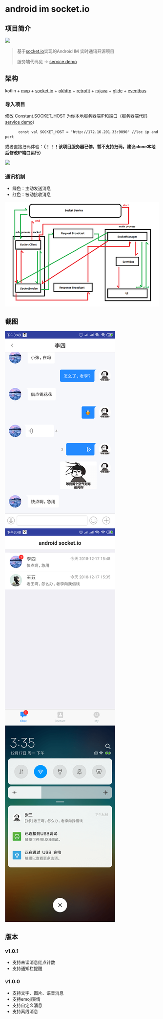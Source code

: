 # android im socket.io

## 项目简介

![](https://i.imgur.com/qPCsc0E.png)

> 基于[socket.io](https://github.com/socketio/socket.io "socket.io")实现的Android IM 实时通讯开源项目
>
> 服务端代码见 -> [service demo](https://github.com/cn-ljb/service_im_socket.io "service_im_socket.io")

## 架构

kotlin + [mvp](https://github.com/cn-ljb/mvp-kotlin "mvp-kotlin") + [socket.io](https://github.com/socketio/socket.io "socket.io") + [okhttp](https://github.com/square/okhttp "okhttp") + [retrofit](https://github.com/square/retrofit "retrofit") + [rxjava](https://github.com/ReactiveX/RxJava "rxjava") + [glide](https://github.com/bumptech/glide "glide") + [eventbus](https://github.com/greenrobot/EventBus "eventbus")

### 导入项目

修改 Constant.SOCKET_HOST  为你本地服务器端IP和端口（服务器端代码[service demo](https://github.com/cn-ljb/service_im_socket.io "service_im_socket.io")）

		  const val SOCKET_HOST = "http://172.16.201.33:9090" //loc ip and port

或者直接扫码体验：**（！！！该项目服务器已停，暂不支持扫码，建议clone本地后修改IP端口运行）**

![](https://i.imgur.com/gdOCpC4.png)

### 通讯机制

* 绿色：主动发送消息
* 红色：被动接收消息

![](./img/消息传递流程图.png)


## 截图

![](./img/截图1.png)![](./img/截图2.png)![](./img/截图3.png)

## 版本 

### v1.0.1

* 支持未读消息红点计数
* 支持通知栏提醒



### v1.0.0

* 支持文字、图片、语音消息
* 支持emoji表情
* 支持自定义消息
* 支持离线消息


